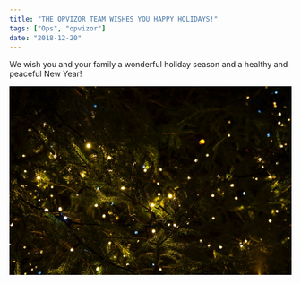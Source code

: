 ```yaml
---
title: "THE OPVIZOR TEAM WISHES YOU HAPPY HOLIDAYS!"
tags: ["Ops", "opvizor"]
date: "2018-12-20"
---
```


We wish you and your family a wonderful holiday season and a healthy and peaceful New Year!

![Happy Holidays](/images/blog/joanna-kosinska-173573-unsplash.jpg)
